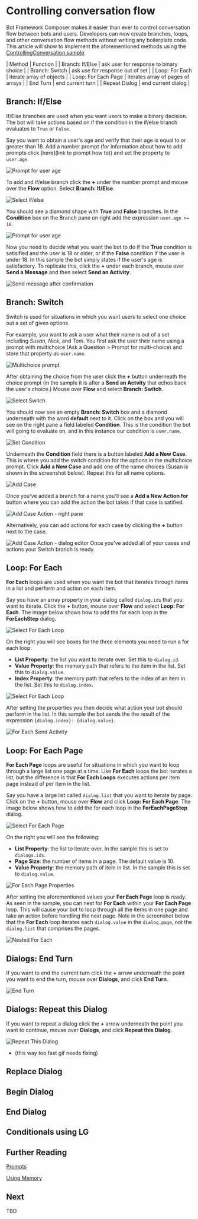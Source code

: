 <!---
Comments are from pieces written that may be useful in other
how to articles that don't need explaining here.
- mainly pertain to prompts/setting up properties
-->


# Controlling conversation flow
Bot Framework Composer makes it easier than ever to control conversation flow between bots and users. Developers can now create branches, loops, and other conversation flow methods without writing any boilerplate code. This article will show to implement the aforementioned methods using the [ControllingConversation sample](https://github.com/microsoft/BotFramework-Composer/tree/master/SampleBots/ControllingConversation).

| Method | Function |
| Branch: If/Else | ask user for response to binary choice |
| Branch: Switch  | ask use for response out of set |
| Loop: For Each  | iterate array of objects  |
| Loop: For Each Page  | iterates array of pages of arrays  | 
| End Turn  | end current turn  |
| Repeat Dialog | end current dialog | 

## Branch: If/Else
If/Else branches are used when you want users to make a binary decision. The bot will take actions based on if the condition in the if/else branch evaluates to `True` or `False`.

Say you want to obtain a user's age and verify that their age is equal to or greater than 18. Add a number prompt (for information about how to add prompts click [here](link to prompt how to)) and set the property to `user.age`. 

![Prompt for user age](./media/controlling-conversation-flow/ifelse-userage.png) 

<!---You start by prompting the user for their age. Click the **+** button underneath the trigger in your dialog and mouse over **Ask a Question**. Click **Prompt for number** and set the name of the **property** to `user.age`.-->

To add and if/else branch click the **+** under the number prompt and mouse over the **Flow** option. Select **Branch: If/Else**.

![Select if/else](./media/controlling-conversation-flow/ifelse-flow-ifelse.png) 

You should see a diamond shape with **True** and **False** branches. In the **Condition** box on the Branch pane on right add the expression `user.age >= 18`.

![Prompt for user age](./media/controlling-conversation-flow/ifelse-age18.png) 

Now you need to decide what you want the bot to do if the **True** condition is satisified and the user is 18 or older, or if the **False** condition if the user is under 18. In this sample the bot simply states if the user's age is satisfactory. To replicate this, click the **+** under each branch, mouse over **Send a Message** and then select **Send an Activity**.

![Send message after confirmation](./media/controlling-conversation-flow/ifelse-sendmessage.png)

## Branch: Switch
Switch is used for situations in which you want users to select one choice out a set of given options

For example, you want to ask a user what their name is out of a set including *Susan*, *Nick*, and *Tom*. You first ask the user their name using a prompt with multichoice (Ask a Question > Prompt for multi-choice) and store that property as `user.name`.

![Multichoice prompt](./media/controlling-conversation-flow/switch-multichoice-prompt.png) 

After obtaining the choice from the user click the **+** button underneath the choice prompt (in the sample it is after a **Send an Actvity** that echos back the user's choice.) Mouse over **Flow** and select **Branch: Switch**.

![Select Switch](./media/controlling-conversation-flow/switch-select-switch.png) 

 You should now see an empty **Branch: Switch** box and a diamond underneath with the word **default** next to it. Click on the box and you will see on the right pane a field labeled **Condition**. This is the condition the bot will going to evaluate on, and in this instance our condition is `user.name`.

 ![Set Condition](./media/controlling-conversation-flow/switch-username.png)

 Underneath the **Condition** field there is a button labeled **Add a New Case**. This is where you add the switch condition for the options in the multichoice prompt. Click **Add a New Case** and add one of the name choices (Susan is shown in the screenshot below). Repeat this for all name options.

![Add Case](./media/controlling-conversation-flow/switch-addcase.gif)

Once you've added a branch for a name you'll see a **Add a New Action for <name>** button where you can add the action the bot takes if that case is satified.

![Add Case Action - right pane](./media/controlling-conversation-flow/switch-sendmessage-case.png)

Alternatively, you can add actions for each case by clicking the **+** button next to the case.

![Add Case Action - dialog editor](./media/controlling-conversation-flow/switch-sendmessage-case-plus.png)
 Once you've added all of your cases and actions your Switch branch is ready. 

## Loop: For Each
**For Each** loops are used when you want the bot that iterates through items in a list and perform and action on each item.
<!---
To create a new list click the **+** arrow, mouse over **Memory manipulation**, and select **Initialize a Property**.
<img>

On the right side you will see boxes for Property and Type. Add the name of your property (`dialogs.list` in this sample) and set the **Type** to **array**.
<img>

Now you need to add items to the list. Click the **+** button, mouse over **Memory manipulation** and select **Edit an Array Property**.
<img>

 On the right you will see **Change Type**, **Array Property**, **Result Property**, and **Value of the Item**. Set the change type to **Push** since you want to add items to the list, the **Array Property** to `dialogs.id` since this is the list you are iterating over, and the **Value of the Item** to what you want added to the list. **Value of the Item**.
 -->

Say you have an array property in your dialog called `dialog.ids` that you want to iterate. Click the **+** button, mouse over **Flow** and select **Loop: For Each**. The image below shows how to add the for each loop in the **ForEachStep** dialog.

![Select For Each Loop](./media/controlling-conversation-flow/foreach-select-foreach.png)

 On the right you will see boxes for the three elements you need to run a for each loop:
 - **List Property**: the list you want to iterate over. Set this to `dialog.id`.
 - **Value Property**: the memory path that refers to the item in the list. Set this to `dialog.value`.
 - **Index Property**: the memory path that refers to the index of an item in the list. Set this to `dialog.index`. 

![Select For Each Loop](./media/controlling-conversation-flow/foreach-list-properties.png)

 After setting the properties you then decide what action your bot should perform in the list. In this sample the bot sends the the result of the expression `{dialog.index}: {dialog.value}`.

![For Each Send Activity](./media/controlling-conversation-flow/foreach-sendactivity.png)

## Loop: For Each Page
**For Each Page** loops are useful for situations in which you want to loop through a large list one page at a time. Like **For Each** loops the bot iterates a list, but the difference is that **For Each Loops** executes actions per item page instead of per item in the list.

Say you have a large list called `dialog.list` that you want to iterate by page. Click on the **+** button, mouse over **Flow** and click **Loop: For Each Page**. The image below shows how to add the for each loop in the **ForEachPageStep** dialog.

![Select For Each Page](./media/controlling-conversation-flow/foreachpage-select-foreachpage.png)

On the right you will see the following:
- **List Property**: the list to iterate over. In the sample this is set to `dialogs.ids`.
- **Page Size**: the number of items in a page. The default value is 10.
- **Value Property**: the memory path of item in list. In the sample this is set to `dialog.value`.

![For Each Page Properties](./media/controlling-conversation-flow/foreachpage-setproperties.png)


After setting the aforementioned values your **For Each Page** loop is ready. As seen in the sample, you can nest for **For Each** within your **For Each Page** loop. This will cause your bot to loop through all the items in one page and take an action before handling the next page. Note in the screenshot below that the **For Each** loop iterates each `dialog.value` in the `dialog.page`, not the `dialog.list` that comprises the pages.

![Nested For Each](./media/controlling-conversation-flow/foreachpage-nested-foreach.png)


## Dialogs: End Turn
If you want to end the current turn click the **+** arrow underneath the point you want to end the turn, mouse over **Dialogs**, and click **End Turn**.

![End Turn](./media/controlling-conversation-flow/endturn.gif)

## Dialogs: Repeat this Dialog
If you want to repeat a dialog click the **+** arrow underneath the point you want to continue, mouse over **Dialogs**, and click **Repeat this Dialog**.

![Repeat This Dialog](./media/controlling-conversation-flow/repeatdialog.gif)
- (this way too fast gif needs fixing)

## Replace Dialog

## Begin Dialog

## End Dialog

## Conditionals using LG


## Further Reading
[Prompts]()

[Using Memory]()

## Next
TBD

<!---
handle unknown intent
handle conversation update
handle a dialog event
-->
